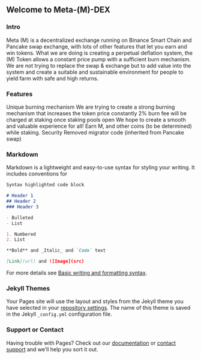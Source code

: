 ## Welcome to Meta-(M)-DEX

### Intro
Meta (M) is a decentralized exchange running on Binance Smart Chain and Pancake swap exchange, with lots of other features that let you earn and win tokens.
What we are doing is creating a perpetual deflation system, the (M) Token allows a constant price pump with a sufficient burn mechanism. We are not trying to replace the swap & exchange but to add value into the system and create a suitable and sustainable environment for people to yield farm with safe and high returns.


### Features
Unique burning mechanism
We are trying to create a strong burning mechanism that increases the token price constantly
2% burn fee will be charged at staking once staking pools open
We hope to create a smooth and valuable experience for all! Earn M, and other coins (to be determined) while staking.
Security
Removed migrator code (inherited from Pancake swap)

### Markdown

Markdown is a lightweight and easy-to-use syntax for styling your writing. It includes conventions for

```markdown
Syntax highlighted code block

# Header 1
## Header 2
### Header 3

- Bulleted
- List

1. Numbered
2. List

**Bold** and _Italic_ and `Code` text

[Link](url) and ![Image](src)
```

For more details see [Basic writing and formatting syntax](https://docs.github.com/en/github/writing-on-github/getting-started-with-writing-and-formatting-on-github/basic-writing-and-formatting-syntax).

### Jekyll Themes

Your Pages site will use the layout and styles from the Jekyll theme you have selected in your [repository settings](https://github.com/MetaDex-M/MetaDex-M-githubpages.io/settings/pages). The name of this theme is saved in the Jekyll `_config.yml` configuration file.

### Support or Contact

Having trouble with Pages? Check out our [documentation](https://docs.github.com/categories/github-pages-basics/) or [contact support](https://support.github.com/contact) and we’ll help you sort it out.
